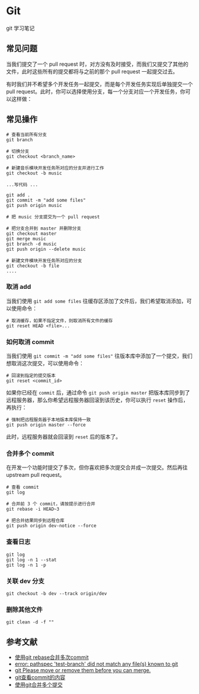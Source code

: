 # Git

git 学习笔记

## 常见问题

当我们提交了一个 pull request 时，对方没有及时接受，而我们又提交了其他的文件，此时这些所有的提交都将与之前的那个 pull request 一起提交过去。

有时我们并不希望多个开发任务一起提交，而是每个开发任务实现后单独提交一个 pull request。此时，你可以选择使用分支，每一个分支对应一个开发任务，你可以这样做：

## 常见操作

```shell
# 查看当前所有分支
git branch

# 切换分支
git checkout <branch_name> 

# 新建音乐模块开发任务所对应的分支并进行工作
git checkout -b music

...写代码 ...

git add .
git commit -m "add some files"
git push origin music

# 把 music 分支提交为一个 pull request

# 把分支合并到 master 并删除分支
git checkout master
git merge music
git branch -d music
git push origin --delete music

# 新建文件模块开发任务所对应的分支
git checkout -b file
....
```

### 取消 add

当我们使用 `git add some files` 往缓存区添加了文件后，我们希望取消添加，可以使用命令：

```shell
# 取消缓存，如果不指定文件，则取消所有文件的缓存
git reset HEAD <file>...
```

### 如何取消 commit 
	
当我们使用 `git commit -m "add some files"` 往版本库中添加了一个提交，我们想取消这次提交，可以使用命令：

```shell
# 回滚到指定的提交版本
git reset <commit_id> 
```

如果你已经在 `commit` 后，通过命令 `git push origin master` 把版本库同步到了远程服务器，那么你希望远程服务器回滚到该历史，你可以执行 `reset` 操作后，再执行：

```shell
# 强制把远程服务器于本地版本库保持一致
git push origin master --force
```

此时，远程服务器就会回滚到 `reset` 后的版本了。

### 合并多个 commit

在开发一个功能时提交了多次，但你喜欢把多次提交合并成一次提交。然后再往 upstream pull request。

```shell
# 查看 commit
git log

# 合并前 3 个 commit，请按提示进行合并
git rebase -i HEAD~3

# 把合并结果同步到远程仓库
git push origin dev-notice --force
```

### 查看日志

```shell
git log
git log -n 1 --stat
git log -n 1 -p
```

### 关联 dev 分支

```shell
git checkout -b dev --track origin/dev
```

### 删除其他文件

```shell
git clean -d -f ""
```

## 参考文献

- [使用git rebase合并多次commit](http://blog.csdn.net/yangcs2009/article/details/47166361)
- [error: pathspec 'test-branch' did not match any file(s) known to git](http://stackoverflow.com/questions/30800454/error-pathspec-test-branch-did-not-match-any-files-known-to-git)
- [git Please move or remove them before you can merge.](http://www.cnblogs.com/wuchanming/p/5428894.html)
- [git查看commit的内容](http://blog.csdn.net/qxb1229/article/details/8189997)
- [使用git合并多个提交](http://www.708luo.com/posts/2012/07/git-combine-commmit/)






